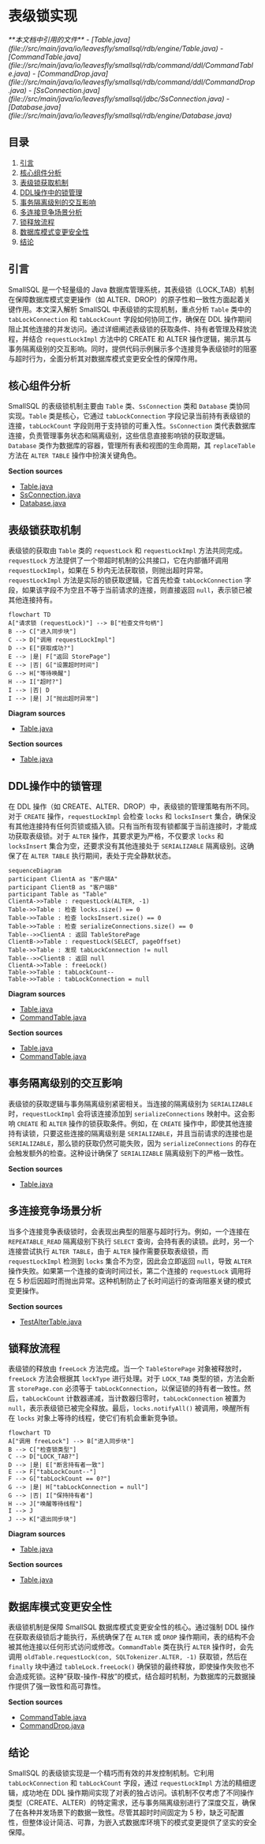 # 表级锁实现

<cite>
**本文档中引用的文件**  
- [Table.java](file://src/main/java/io/leavesfly/smallsql/rdb/engine/Table.java)
- [CommandTable.java](file://src/main/java/io/leavesfly/smallsql/rdb/command/ddl/CommandTable.java)
- [CommandDrop.java](file://src/main/java/io/leavesfly/smallsql/rdb/command/ddl/CommandDrop.java)
- [SsConnection.java](file://src/main/java/io/leavesfly/smallsql/jdbc/SsConnection.java)
- [Database.java](file://src/main/java/io/leavesfly/smallsql/rdb/engine/Database.java)
</cite>

## 目录
1. [引言](#引言)
2. [核心组件分析](#核心组件分析)
3. [表级锁获取机制](#表级锁获取机制)
4. [DDL操作中的锁管理](#ddl操作中的锁管理)
5. [事务隔离级别的交互影响](#事务隔离级别的交互影响)
6. [多连接竞争场景分析](#多连接竞争场景分析)
7. [锁释放流程](#锁释放流程)
8. [数据库模式变更安全性](#数据库模式变更安全性)
9. [结论](#结论)

## 引言
SmallSQL 是一个轻量级的 Java 数据库管理系统，其表级锁（LOCK_TAB）机制在保障数据库模式变更操作（如 ALTER、DROP）的原子性和一致性方面起着关键作用。本文深入解析 SmallSQL 中表级锁的实现机制，重点分析 `Table` 类中的 `tabLockConnection` 和 `tabLockCount` 字段如何协同工作，确保在 DDL 操作期间阻止其他连接的并发访问。通过详细阐述表级锁的获取条件、持有者管理及释放流程，并结合 `requestLockImpl` 方法中的 CREATE 和 ALTER 操作逻辑，揭示其与事务隔离级别的交互影响。同时，提供代码示例展示多个连接竞争表级锁时的阻塞与超时行为，全面分析其对数据库模式变更安全性的保障作用。

## 核心组件分析

SmallSQL 的表级锁机制主要由 `Table` 类、`SsConnection` 类和 `Database` 类协同实现。`Table` 类是核心，它通过 `tabLockConnection` 字段记录当前持有表级锁的连接，`tabLockCount` 字段则用于支持锁的可重入性。`SsConnection` 类代表数据库连接，负责管理事务状态和隔离级别，这些信息直接影响锁的获取逻辑。`Database` 类作为数据库的容器，管理所有表和视图的生命周期，其 `replaceTable` 方法在 `ALTER TABLE` 操作中扮演关键角色。

**Section sources**
- [Table.java](file://src/main/java/io/leavesfly/smallsql/rdb/engine/Table.java#L59-L607)
- [SsConnection.java](file://src/main/java/io/leavesfly/smallsql/jdbc/SsConnection.java#L1-L715)
- [Database.java](file://src/main/java/io/leavesfly/smallsql/rdb/engine/Database.java#L1-L564)

## 表级锁获取机制

表级锁的获取由 `Table` 类的 `requestLock` 和 `requestLockImpl` 方法共同完成。`requestLock` 方法提供了一个带超时机制的公共接口，它在内部循环调用 `requestLockImpl`，如果在 5 秒内无法获取锁，则抛出超时异常。`requestLockImpl` 方法是实际的锁获取逻辑，它首先检查 `tabLockConnection` 字段，如果该字段不为空且不等于当前请求的连接，则直接返回 `null`，表示锁已被其他连接持有。

```mermaid
flowchart TD
A["请求锁 (requestLock)"] --> B["检查文件句柄"]
B --> C["进入同步块"]
C --> D["调用 requestLockImpl"]
D --> E["获取成功?"]
E --> |是| F["返回 StorePage"]
E --> |否| G["设置超时时间"]
G --> H["等待唤醒"]
H --> I["超时?"]
I --> |否| D
I --> |是| J["抛出超时异常"]
```

**Diagram sources**
- [Table.java](file://src/main/java/io/leavesfly/smallsql/rdb/engine/Table.java#L325-L376)

**Section sources**
- [Table.java](file://src/main/java/io/leavesfly/smallsql/rdb/engine/Table.java#L325-L376)

## DDL操作中的锁管理

在 DDL 操作（如 CREATE、ALTER、DROP）中，表级锁的管理策略有所不同。对于 `CREATE` 操作，`requestLockImpl` 会检查 `locks` 和 `locksInsert` 集合，确保没有其他连接持有任何页锁或插入锁。只有当所有现有锁都属于当前连接时，才能成功获取表级锁。对于 `ALTER` 操作，其要求更为严格，不仅要求 `locks` 和 `locksInsert` 集合为空，还要求没有其他连接处于 `SERIALIZABLE` 隔离级别。这确保了在 `ALTER TABLE` 执行期间，表处于完全静默状态。

```mermaid
sequenceDiagram
participant ClientA as "客户端A"
participant ClientB as "客户端B"
participant Table as "Table"
ClientA->>Table : requestLock(ALTER, -1)
Table->>Table : 检查 locks.size() == 0
Table->>Table : 检查 locksInsert.size() == 0
Table->>Table : 检查 serializeConnections.size() == 0
Table-->>ClientA : 返回 TableStorePage
ClientB->>Table : requestLock(SELECT, pageOffset)
Table->>Table : 发现 tabLockConnection != null
Table-->>ClientB : 返回 null
ClientA->>Table : freeLock()
Table->>Table : tabLockCount--
Table->>Table : tabLockConnection = null
```

**Diagram sources**
- [Table.java](file://src/main/java/io/leavesfly/smallsql/rdb/engine/Table.java#L378-L418)
- [CommandTable.java](file://src/main/java/io/leavesfly/smallsql/rdb/command/ddl/CommandTable.java#L1-L155)

**Section sources**
- [Table.java](file://src/main/java/io/leavesfly/smallsql/rdb/engine/Table.java#L378-L418)
- [CommandTable.java](file://src/main/java/io/leavesfly/smallsql/rdb/command/ddl/CommandTable.java#L1-L155)

## 事务隔离级别的交互影响

表级锁的获取逻辑与事务隔离级别紧密相关。当连接的隔离级别为 `SERIALIZABLE` 时，`requestLockImpl` 会将该连接添加到 `serializeConnections` 映射中。这会影响 `CREATE` 和 `ALTER` 操作的锁获取条件。例如，在 `CREATE` 操作中，即使其他连接持有读锁，只要这些连接的隔离级别是 `SERIALIZABLE`，并且当前请求的连接也是 `SERIALIZABLE`，那么锁的获取仍然可能失败，因为 `serializeConnections` 的存在会触发额外的检查。这种设计确保了 `SERIALIZABLE` 隔离级别下的严格一致性。

**Section sources**
- [Table.java](file://src/main/java/io/leavesfly/smallsql/rdb/engine/Table.java#L368-L376)

## 多连接竞争场景分析

当多个连接竞争表级锁时，会表现出典型的阻塞与超时行为。例如，一个连接在 `REPEATABLE_READ` 隔离级别下执行 `SELECT` 查询，会持有表的读锁。此时，另一个连接尝试执行 `ALTER TABLE`，由于 `ALTER` 操作需要获取表级锁，而 `requestLockImpl` 检测到 `locks` 集合不为空，因此会立即返回 `null`，导致 `ALTER` 操作失败。如果第一个连接的查询时间过长，第二个连接的 `requestLock` 调用将在 5 秒后因超时而抛出异常。这种机制防止了长时间运行的查询阻塞关键的模式变更操作。

**Section sources**
- [TestAlterTable.java](file://src/test/java/io/leavesfly/smallsql/junit/sql/ddl/TestAlterTable.java#L73-L107)

## 锁释放流程

表级锁的释放由 `freeLock` 方法完成。当一个 `TableStorePage` 对象被释放时，`freeLock` 方法会根据其 `lockType` 进行处理。对于 `LOCK_TAB` 类型的锁，方法会断言 `storePage.con` 必须等于 `tabLockConnection`，以保证锁的持有者一致性。然后，`tabLockCount` 计数器递减，当计数器归零时，`tabLockConnection` 被置为 `null`，表示表级锁已被完全释放。最后，`locks.notifyAll()` 被调用，唤醒所有在 `locks` 对象上等待的线程，使它们有机会重新竞争锁。

```mermaid
flowchart TD
A["调用 freeLock"] --> B["进入同步块"]
B --> C["检查锁类型"]
C --> D["LOCK_TAB?"]
D --> |是| E["断言持有者一致"]
E --> F["tabLockCount--"]
F --> G["tabLockCount == 0?"]
G --> |是| H["tabLockConnection = null"]
G --> |否| I["保持持有者"]
H --> J["唤醒等待线程"]
I --> J
J --> K["退出同步块"]
```

**Diagram sources**
- [Table.java](file://src/main/java/io/leavesfly/smallsql/rdb/engine/Table.java#L526-L573)

**Section sources**
- [Table.java](file://src/main/java/io/leavesfly/smallsql/rdb/engine/Table.java#L526-L573)

## 数据库模式变更安全性

表级锁机制是保障 SmallSQL 数据库模式变更安全性的核心。通过强制 DDL 操作在获取表级锁后才能执行，系统确保了在 `ALTER` 或 `DROP` 操作期间，表的结构不会被其他连接以任何形式访问或修改。`CommandTable` 类在执行 `ALTER` 操作时，会先调用 `oldTable.requestLock(con, SQLTokenizer.ALTER, -1)` 获取锁，然后在 `finally` 块中通过 `tableLock.freeLock()` 确保锁的最终释放，即使操作失败也不会造成死锁。这种“获取-操作-释放”的模式，结合超时机制，为数据库的元数据操作提供了强一致性和高可靠性。

**Section sources**
- [CommandTable.java](file://src/main/java/io/leavesfly/smallsql/rdb/command/ddl/CommandTable.java#L1-L155)
- [CommandDrop.java](file://src/main/java/io/leavesfly/smallsql/rdb/command/ddl/CommandDrop.java#L1-L84)

## 结论
SmallSQL 的表级锁实现是一个精巧而有效的并发控制机制。它利用 `tabLockConnection` 和 `tabLockCount` 字段，通过 `requestLockImpl` 方法的精细逻辑，成功地在 DDL 操作期间实现了对表的独占访问。该机制不仅考虑了不同操作类型（CREATE、ALTER）的特定需求，还与事务隔离级别进行了深度交互，确保了在各种并发场景下的数据一致性。尽管其超时时间固定为 5 秒，缺乏可配置性，但整体设计简洁、可靠，为嵌入式数据库环境下的模式变更提供了坚实的安全保障。